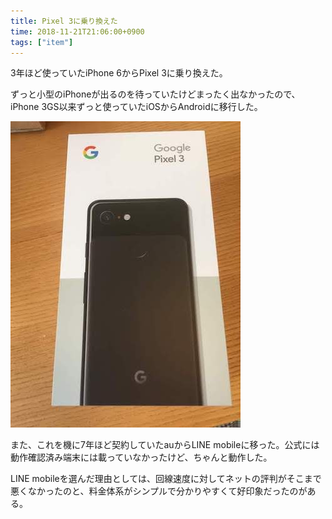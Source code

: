 ```yaml
---
title: Pixel 3に乗り換えた
time: 2018-11-21T21:06:00+0900
tags: ["item"]
---
```


3年ほど使っていたiPhone 6からPixel 3に乗り換えた。

ずっと小型のiPhoneが出るのを待っていたけどまったく出なかったので、iPhone 3GS以来ずっと使っていたiOSからAndroidに移行した。

![pixel3](../images/posts/48/pixel3.jpg)

また、これを機に7年ほど契約していたauからLINE mobileに移った。公式には動作確認済み端末には載っていなかったけど、ちゃんと動作した。

LINE mobileを選んだ理由としては、回線速度に対してネットの評判がそこまで悪くなかったのと、料金体系がシンプルで分かりやすくて好印象だったのがある。

